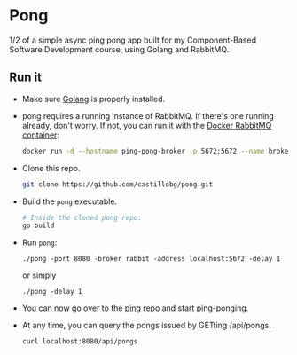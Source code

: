 # Pong

1/2 of a simple async ping pong app built for my Component-Based Software Development course, using
Golang and RabbitMQ.

## Run it

- Make sure [Golang](https://golang.org/dl/) is properly installed.

- pong requires a running instance of RabbitMQ. If there's one running already, don't worry. If not,
you can run it with the [Docker RabbitMQ container](https://hub.docker.com/_/rabbitmq/):
  ```sh
  docker run -d --hostname ping-pong-broker -p 5672:5672 --name broker rabbitmq:3
  ```

- Clone this repo.

  ```sh
  git clone https://github.com/castillobg/pong.git
  ```

- Build the `pong` executable.

  ```sh
  # Inside the cloned pong repo:
  go build
  ```

- Run `pong`:
  ```
  ./pong -port 8080 -broker rabbit -address localhost:5672 -delay 1
  ```
  or simply
  ```
  ./pong -delay 1
  ```

- You can now go over to the [ping](https://github.com/castillobg/ping) repo and start ping-ponging.

- At any time, you can query the pongs issued by GETting /api/pongs.
  ```
  curl localhost:8080/api/pongs
  ```
